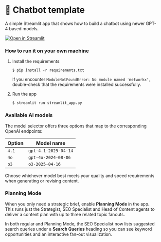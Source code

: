 # 💬 Chatbot template

A simple Streamlit app that shows how to build a chatbot using newer GPT-4 based models.

[![Open in Streamlit](https://static.streamlit.io/badges/streamlit_badge_black_white.svg)](https://chatbot-template.streamlit.app/)

### How to run it on your own machine

1. Install the requirements

   ```
   $ pip install -r requirements.txt
   ```

   If you encounter `ModuleNotFoundError: No module named 'networkx'`,
   double-check that the requirements were installed successfully.

2. Run the app

   ```
   $ streamlit run streamlit_app.py
   ```

### Available AI models

The model selector offers three options that map to the corresponding OpenAI endpoints:

| Option | Model name |
| ------ | ---------- |
| `4.1`  | `gpt-4.1-2025-04-14` |
| `4o`   | `gpt-4o-2024-08-06` |
| `o3`   | `o3-2025-04-16` |

Choose whichever model best meets your quality and speed requirements when generating or revising content.

### Planning Mode

When you only need a strategic brief, enable **Planning Mode** in the app. This runs just the Strategist, SEO Specialist and Head of Content agents to deliver a content plan with up to three related topic fanouts.

In both regular and Planning Mode, the SEO Specialist now lists suggested search queries under a **Search Queries** heading so you can see keyword opportunities and an interactive fan-out visualization.
